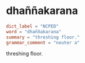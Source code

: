# dhaññakarana

``` toml
dict_label = "NCPED"
word = "dhaññakarana"
summary = "threshing floor."
grammar_comment = "neuter a"
```

threshing floor.

